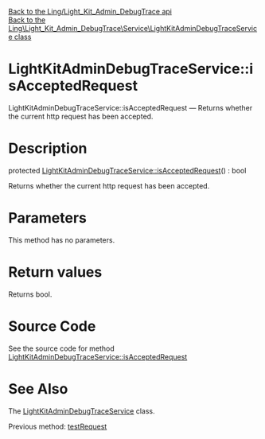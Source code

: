 [Back to the Ling/Light_Kit_Admin_DebugTrace api](https://github.com/lingtalfi/Light_Kit_Admin_DebugTrace/blob/master/doc/api/Ling/Light_Kit_Admin_DebugTrace.md)<br>
[Back to the Ling\Light_Kit_Admin_DebugTrace\Service\LightKitAdminDebugTraceService class](https://github.com/lingtalfi/Light_Kit_Admin_DebugTrace/blob/master/doc/api/Ling/Light_Kit_Admin_DebugTrace/Service/LightKitAdminDebugTraceService.md)


LightKitAdminDebugTraceService::isAcceptedRequest
================



LightKitAdminDebugTraceService::isAcceptedRequest — Returns whether the current http request has been accepted.




Description
================


protected [LightKitAdminDebugTraceService::isAcceptedRequest](https://github.com/lingtalfi/Light_Kit_Admin_DebugTrace/blob/master/doc/api/Ling/Light_Kit_Admin_DebugTrace/Service/LightKitAdminDebugTraceService/isAcceptedRequest.md)() : bool




Returns whether the current http request has been accepted.




Parameters
================

This method has no parameters.


Return values
================

Returns bool.








Source Code
===========
See the source code for method [LightKitAdminDebugTraceService::isAcceptedRequest](https://github.com/lingtalfi/Light_Kit_Admin_DebugTrace/blob/master/Service/LightKitAdminDebugTraceService.php#L339-L342)


See Also
================

The [LightKitAdminDebugTraceService](https://github.com/lingtalfi/Light_Kit_Admin_DebugTrace/blob/master/doc/api/Ling/Light_Kit_Admin_DebugTrace/Service/LightKitAdminDebugTraceService.md) class.

Previous method: [testRequest](https://github.com/lingtalfi/Light_Kit_Admin_DebugTrace/blob/master/doc/api/Ling/Light_Kit_Admin_DebugTrace/Service/LightKitAdminDebugTraceService/testRequest.md)<br>

